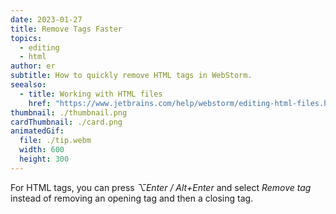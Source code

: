 ```yaml
---
date: 2023-01-27
title: Remove Tags Faster
topics:
  - editing
  - html
author: er
subtitle: How to quickly remove HTML tags in WebStorm.
seealso:
  - title: Working with HTML files
    href: "https://www.jetbrains.com/help/webstorm/editing-html-files.html"
thumbnail: ./thumbnail.png
cardThumbnail: ./card.png
animatedGif:
  file: ./tip.webm
  width: 600
  height: 300
---
```


For HTML tags, you can press _⌥Enter / Alt+Enter_ and select _Remove tag_ instead of removing an opening tag and then a closing tag.
